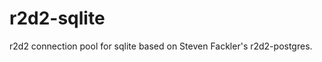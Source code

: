 r2d2-sqlite
=============

r2d2 connection pool for sqlite based on Steven Fackler's r2d2-postgres. 
